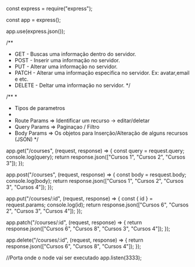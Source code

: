 const express = require("express");

const app = express();

app.use(express.json());

/**
 * GET - Buscas uma informação dentro do servidor.
 * POST - Inserir uma informação no servidor.
 * PUT - Alterar uma informação no servidor.
 * PATCH - Alterar uma informação especifica no servidor. Ex: avatar,email e etc.
 * DELETE - Deltar uma informação no servidor.
 */

/**
 * 
 * Tipos de parametros 
 * 
 * Route Params => Identificar um recurso -> editar/deletar
 * Query Params => Paginaçao / Filtro
 * Body Params  => Os objetos para Inserção/Alteração de alguns recursos (JSON)
 */

app.get("/courses", (request, response) => {
    const query = request.query;
    console.log(query);
    return response.json(["Cursos 1", "Cursos 2", "Cursos 3"]);
});

app.post("/courses", (request, response) => {
    const body = resquest.body;
    console.log(body);
    return response.json(["Cursos 1", "Cursos 2", "Cursos 3", "Cursos 4"]);
});

app.put("/courses/:id", (request, response) => {
    const { id } = request.params;
    console.log(id);
    return response.json(["Cursos 6", "Cursos 2", "Cursos 3", "Cursos 4"]);
});

app.patch("/courses/:id", (request, response) => {
    return response.json(["Cursos 6", "Cursos 8", "Cursos 3", "Cursos 4"]);
});

app.delete("/courses/:id", (request, response) => {
    return response.json(["Cursos 6", "Cursos 8", "Cursos 4"]);
});


//Porta onde o node vai ser executado
app.listen(3333);